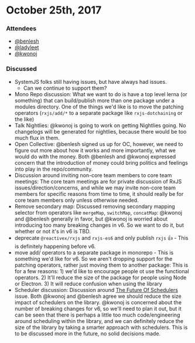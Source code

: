 # October 25th, 2017

### Attendees

* [@benlesh](https://github.com/benlesh)
* [@ladyleet](https://github.com/ladyleet)
* [@kwonoj](https://github.com/kwonoj)

### Discussed

- SystemJS folks still having issues, but have always had issues.
  - Can we continue to support them? 
- Mono Repo discussion: What we want to do is have a top level lerna (or something) that can build/publish more than one package under a modules directory. One of the things we'd like is to move the patching operators (`rxjs/add/*` to a separate package like `rxjs-dotchaining` or the like)
- Talk Nightlies: @kwonoj is going to work on getting Nightlies going. No changelogs will be generated for nightlies, because there would be too much flux in them.
- Open Collective: @benlesh signed us up for OC, however, we need to figure out more about how it works and more importantly, what we would do with the money. Both @benlesh and @kwonoj expressed concern that the introduction of money could bring politics and feelings into play in the repo/community.
- Discussion around inviting non-core team members to core team meetings: The core team meetings are for private discussion of RxJS issues/direction/concerns, and while we may invite non-core team members for specific reasons from time to time, it should really be for core team members only unless otherwise needed.
- Remove secondary map: Discussed removing secondary mapping selector from operators like `mergeMap`, `switchMap`, `concatMap`: @kwonoj and @benlesh generally in favor, but @kwonoj is worried about introducing too many breaking changes in v6. So we want to do it, but whether or not it's in v6 is TBD.
- deprecate `@reactivex/rxjs` and `rxjs-es6` and only publish `rxjs` :+1: - This is definitely happening before v6.
- move add/ operators to a separate package in monorepo - This is something we'd like for v6. So we aren't dropping support for the patching operators, rather just moving them to another package: This is for a few reasons: 1) we'd like to encourage people ot use the functional operators. 2) It'll reduce the size of the package for people using Node or Electron. 3) It will reduce confusion when using the library
- Scheduler discussion: Discussion around [The Future Of Schedulers](https://github.com/ReactiveX/rxjs/issues/2935) issue. Both @kwonoj and @benlesh agree we should reduce the size impact of schedulers on the library. @kwonoj is concerned about the number of breaking changes for v6, so we'll need to plan it out, but it can be seen that there is perhaps a little too much code/engineering around scheduling within the library, and we can definitely reduce the size of the library by taking a smarter approach with schedulers. This is to be discussed more in the future, no solid decisions made.
